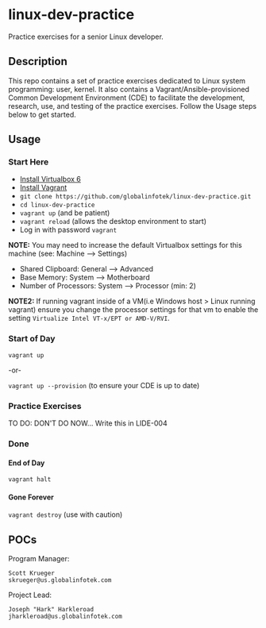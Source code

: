 # linux-dev-practice
Practice exercises for a senior Linux developer.

## Description

This repo contains a set of practice exercises dedicated to Linux system programming: user, kernel.  It also contains a Vagrant/Ansible-provisioned Common Development Environment (CDE) to facilitate the development, research, use, and testing of the practice exercises.  Follow the Usage steps below to get started.

## Usage

### Start Here

- [Install Virtualbox 6](https://www.virtualbox.org/wiki/Downloads)
- [Install Vagrant](https://www.vagrantup.com/downloads)
- `git clone https://github.com/globalinfotek/linux-dev-practice.git`
- `cd linux-dev-practice`
- `vagrant up`  (and be patient)
- `vagrant reload`  (allows the desktop environment to start)
- Log in with password `vagrant`

**NOTE:** You may need to increase the default Virtualbox settings for this machine (see: Machine --> Settings)
- Shared Clipboard: General --> Advanced
- Base Memory: System --> Motherboard
- Number of Processors: System --> Processor (min: 2)

**NOTE2:**
If running vagrant inside of a VM(i.e Windows host >  Linux running vagrant) ensure you change the processor settings for that vm to enable the setting `Virtualize Intel VT-x/EPT or AMD-V/RVI`. 

### Start of Day

`vagrant up`

-or-

`vagrant up --provision` (to ensure your CDE is up to date)

### Practice Exercises

TO DO: DON'T DO NOW... Write this in LIDE-004

### Done

#### End of Day

`vagrant halt`

#### Gone Forever

`vagrant destroy` (use with caution)

## POCs

Program Manager:

	Scott Krueger
	skrueger@us.globalinfotek.com

Project Lead:

	Joseph "Hark" Harkleroad
	jharkleroad@us.globalinfotek.com

